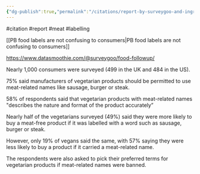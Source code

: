 ```yaml
---
{"dg-publish":true,"permalink":"/citations/report-by-surveygoo-and-ingredient-communications/","created":"2024-01-12T11:22:35.000+00:00","updated":"2025-09-28T23:41:51.894+01:00"}
---
```


#citation #report #meat #labelling 

[[PB food labels are not confusing to consumers\|PB food labels are not confusing to consumers]]

https://www.datasmoothie.com/@surveygoo/food-followup/

Nearly 1,000 consumers were surveyed (499 in the UK and 484 in the US).

75% said manufacturers of vegetarian products should be permitted to use meat-related names like sausage, burger or steak.

58% of respondents said that vegetarian products with meat-related names "describes the nature and format of the product accurately”

Nearly half of the vegetarians surveyed (49%) said they were more likely to buy a meat-free product if it was labelled with a word such as sausage, burger or steak. 

However, only 19% of vegans said the same, with 57% saying they were less likely to buy a product if it carried a meat-related name.

The respondents were also asked to pick their preferred terms for vegetarian products if meat-related names were banned.